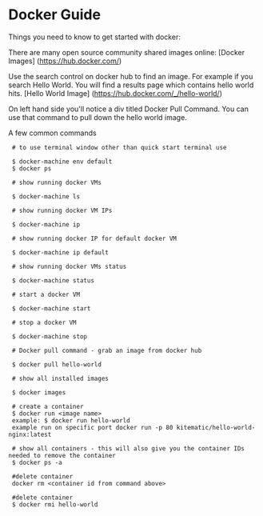 # Docker Guide
Things you need to know to get started with docker:

There are many open source community shared images online:
[Docker Images] (https://hub.docker.com/)

Use the search control on docker hub to find an image. For example if you search Hello World. You will find a results page which contains hello world hits. [Hello World Image] (https://hub.docker.com/_/hello-world/)

On left hand side you'll notice a div titled Docker Pull Command. You can use that command to pull down the hello world image.

A few common commands

     # to use terminal window other than quick start terminal use
     
     $ docker-machine env default
     $ docker ps
     
     # show running docker VMs
     
     $ docker-machine ls 
     
     # show running docker VM IPs
     
     $ docker-machine ip 
     
     # show running docker IP for default docker VM
     
     $ docker-machine ip default 
     
     # show running docker VMs status
     
     $ docker-machine status 
     
     # start a docker VM
     
     $ docker-machine start
     
     # stop a docker VM
     
     $ docker-machine stop
    
     # Docker pull command - grab an image from docker hub
     
     $ docker pull hello-world
     
     # show all installed images
     
     $ docker images
     
     # create a container
     $ docker run <image name> 
     example: $ docker run hello-world
     example run on specific port docker run -p 80 kitematic/hello-world-nginx:latest
     
     # show all containers - this will also give you the container IDs needed to remove the container
     $ docker ps -a
     
     #delete container
     docker rm <container id from command above>
    
     #delete container
     $ docker rmi hello-world
     
    
